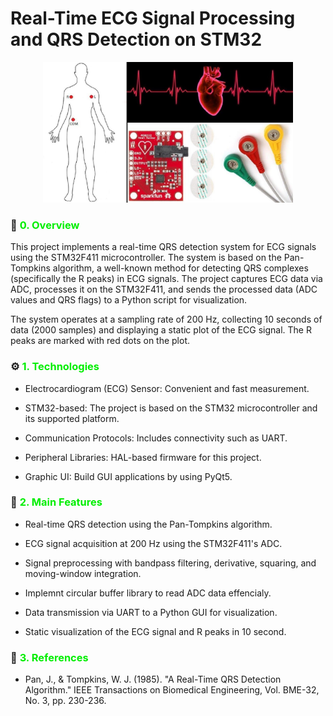 <!-- <div style="text-align: center; background-color: #8F98E3; font-family: 'Trebuchet MS', Arial, sans-serif; color: white; padding: 10px; font-size: 25px; font-weight: bold; border-radius: 0 0 0 0; box-shadow: 0px 6px 8px rgba(0, 0, 0, 0.2);">
  Detect QRS peak of ECG wave on STM32y 🫁
</div> -->
# Real-Time ECG Signal Processing and QRS Detection on STM32 

<p align="center">
  <img src="./assets/ecg_banner.jpg" alt="Project Banner" width="400" height="auto">
</p>

### 📑 <font color=Gree><b>0.</b></font> <font color=Gree> Overview </font> </br>

This project implements a real-time QRS detection system for ECG signals using the STM32F411 microcontroller. The system is based on the Pan-Tompkins algorithm, a well-known method for detecting QRS complexes (specifically the R peaks) in ECG signals. The project captures ECG data via ADC, processes it on the STM32F411, and sends the processed data (ADC values and QRS flags) to a Python script for visualization.

The system operates at a sampling rate of 200 Hz, collecting 10 seconds of data (2000 samples) and displaying a static plot of the ECG signal. The R peaks are marked with red dots on the plot.



### ⚙️ <font color=Gree><b> 1. </b></font> <font color=Gree> Technologies </font> </br>

- Electrocardiogram (ECG) Sensor: Convenient and fast measurement.

- STM32-based: The project is based on the STM32 microcontroller and its supported platform.

- Communication Protocols: Includes connectivity such as UART.

- Peripheral Libraries: HAL-based firmware for this project.

- Graphic UI: Build GUI applications by using PyQt5.

### 💽 <font color=Gree><b> 2. </b></font> <font color=Gree> Main Features </font> </br>

- Real-time QRS detection using the Pan-Tompkins algorithm.

- ECG signal acquisition at 200 Hz using the STM32F411's ADC.

- Signal preprocessing with bandpass filtering, derivative, squaring, and moving-window integration.

- Implemnt circular buffer library to read ADC data effencialy.

- Data transmission via UART to a Python GUI for visualization.

- Static visualization of the ECG signal and R peaks in 10 second.

### 📖 <font color=Gree><b> 3. </b></font> <font color=Gree> References </font> </br>

- Pan, J., & Tompkins, W. J. (1985). "A Real-Time QRS Detection Algorithm." IEEE Transactions on Biomedical Engineering, Vol. BME-32, No. 3, pp. 230-236.